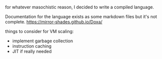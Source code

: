 for whatever masochistic reason, I decided to write a compiled language.

Documentation for the language exists as some markdown files but it's not complete. https://mirror-shades.github.io/Doxa/

things to consider for VM scaling:

- implement garbage collection
- instruction caching
- JIT if really needed

